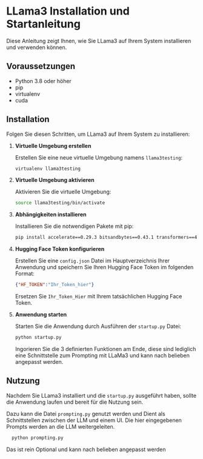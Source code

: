 
# LLama3 Installation und Startanleitung

Diese Anleitung zeigt Ihnen, wie Sie LLama3 auf Ihrem System installieren und verwenden können.

## Voraussetzungen
- Python 3.8 oder höher
- pip
- virtualenv
- cuda

## Installation

Folgen Sie diesen Schritten, um LLama3 auf Ihrem System zu installieren:

1. **Virtuelle Umgebung erstellen**

   Erstellen Sie eine neue virtuelle Umgebung namens `llama3testing`:

   ```bash
   virtualenv llama3testing
   ```

2. **Virtuelle Umgebung aktivieren**

   Aktivieren Sie die virtuelle Umgebung:

   ```bash
   source llama3testing/bin/activate
   ```

3. **Abhängigkeiten installieren**

   Installieren Sie die notwendigen Pakete mit pip:

   ```bash
   pip install accelerate==0.29.3 bitsandbytes==0.43.1 transformers==4.40.0
   ```

4. **Hugging Face Token konfigurieren**

   Erstellen Sie eine `config.json` Datei im Hauptverzeichnis Ihrer Anwendung und speichern Sie Ihren Hugging Face Token im folgenden Format:

   ```json
   {"HF_TOKEN":"Ihr_Token_hier"}
   ```

   Ersetzen Sie `Ihr_Token_Hier` mit Ihrem tatsächlichen Hugging Face Token.

5. **Anwendung starten**

   Starten Sie die Anwendung durch Ausführen der `startup.py` Datei:

   ```bash
   python startup.py
   ```
   Ingorieren Sie die 3 definierten Funktionen am Ende, diese sind lediglich eine Schnittstelle zum Prompting mit LLaMa3 und kann nach belieben angepasst werden.
   

## Nutzung

Nachdem Sie LLama3 installiert und die `startup.py` ausgeführt haben, sollte die Anwendung laufen und bereit für die Nutzung sein.

Dazu kann die Datei `prompting.py` genutzt werden und Dient als Schnittstellen zwischen der LLM und einem UI. Die hier eingegebenen Prompts werden an die LLM weitergeleiten.
   ```bash
     python prompting.py
   ```
Das ist rein Optional und kann nach belieben angepasst werden
